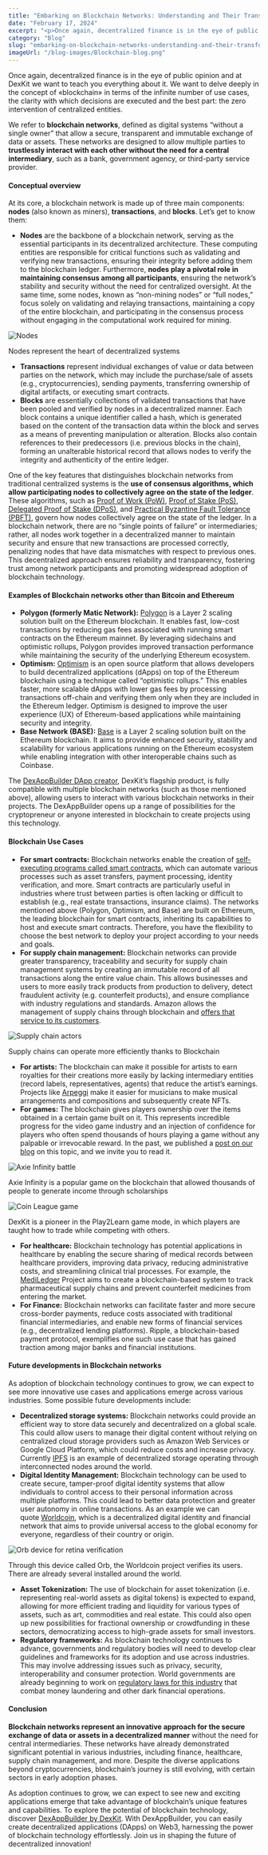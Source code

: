 ```yaml
---
title: "Embarking on Blockchain Networks: Understanding and Their Transformative Applications"
date: "February 17, 2024"
excerpt: "<p>Once again, decentralized finance is in the eye of public opinion and at DexKit we want to teach you everything about it. We want to&hellip;</p> "
category: "Blog"
slug: "embarking-on-blockchain-networks-understanding-and-their-transformative-applications"
imageUrl: "/blog-images/Blockchain-blog.png"
---
```


Once again, decentralized finance is in the eye of public opinion and at DexKit we want to teach you everything about it. We want to delve deeply in the concept of «blockchain» in terms of the infinite number of use cases, the clarity with which decisions are executed and the best part: the zero intervention of centralized entities.

We refer to **blockchain networks**, defined as digital systems “without a single owner” that allow a secure, transparent and immutable exchange of data or assets. These networks are designed to allow multiple parties to **trustlessly interact with each other without the need for a central intermediary**, such as a bank, government agency, or third-party service provider.

#### Conceptual overview

At its core, a blockchain network is made up of three main components: **nodes** (also known as miners), **transactions**, and **blocks**. Let’s get to know them:

*   **Nodes** are the backbone of a blockchain network, serving as the essential participants in its decentralized architecture. These computing entities are responsible for critical functions such as validating and verifying new transactions, ensuring their integrity before adding them to the blockchain ledger. Furthermore, **nodes play a pivotal role in maintaining consensus among all participants**, ensuring the network’s stability and security without the need for centralized oversight. At the same time, some nodes, known as “non-mining nodes” or “full nodes,” focus solely on validating and relaying transactions, maintaining a copy of the entire blockchain, and participating in the consensus process without engaging in the computational work required for mining.

![Nodes](https://dexkit.com/wp-content/uploads/4c7c3a00-8f5c-495a-9f68-c4195f8d64e2-1.jpg)

Nodes represent the heart of decentralized systems

*   **Transactions** represent individual exchanges of value or data between parties on the network, which may include the purchase/sale of assets (e.g., cryptocurrencies), sending payments, transferring ownership of digital artifacts, or executing smart contracts.
*   **Blocks** are essentially collections of validated transactions that have been pooled and verified by nodes in a decentralized manner. Each block contains a unique identifier called a hash, which is generated based on the content of the transaction data within the block and serves as a means of preventing manipulation or alteration. Blocks also contain references to their predecessors (i.e. previous blocks in the chain), forming an unalterable historical record that allows nodes to verify the integrity and authenticity of the entire ledger.

One of the key features that distinguishes blockchain networks from traditional centralized systems is the **use of consensus algorithms, which allow participating nodes to collectively agree on the state of the ledger**. These algorithms, such as [Proof of Work (PoW)](https://www.investopedia.com/terms/p/proof-work.asp), [Proof of Stake (PoS)](https://www.investopedia.com/terms/p/proof-stake-pos.asp), [Delegated Proof of Stake (DPoS)](https://www.ledger.com/academy/what-is-delegated-proof-of-stake-dpos), and [Practical Byzantine Fault Tolerance (PBFT)](https://www.geeksforgeeks.org/practical-byzantine-fault-tolerancepbft/), govern how nodes collectively agree on the state of the ledger. In a blockchain network, there are no “single points of failure” or intermediaries; rather, all nodes work together in a decentralized manner to maintain security and ensure that new transactions are processed correctly, penalizing nodes that have data mismatches with respect to previous ones. This decentralized approach ensures reliability and transparency, fostering trust among network participants and promoting widespread adoption of blockchain technology.

#### Examples of Blockchain networks other than Bitcoin and Ethereum

*   **Polygon (formerly Matic Network):** [Polygon](https://polygon.technology/) is a Layer 2 scaling solution built on the Ethereum blockchain. It enables fast, low-cost transactions by reducing gas fees associated with running smart contracts on the Ethereum mainnet. By leveraging sidechains and optimistic rollups, Polygon provides improved transaction performance while maintaining the security of the underlying Ethereum ecosystem.
*   **Optimism:** [Optimism](https://www.optimism.io/) is an open source platform that allows developers to build decentralized applications (dApps) on top of the Ethereum blockchain using a technique called “optimistic rollups.” This enables faster, more scalable dApps with lower gas fees by processing transactions off-chain and verifying them only when they are included in the Ethereum ledger. Optimism is designed to improve the user experience (UX) of Ethereum-based applications while maintaining security and integrity.
*   **Base Network (BASE):** [Base](https://base.org) is a Layer 2 scaling solution built on the Ethereum blockchain. It aims to provide enhanced security, stability and scalability for various applications running on the Ethereum ecosystem while enabling integration with other interoperable chains such as Coinbase.

The [DexAppBuilder DApp creator](https://dexappbuilder.dexkit.com), DexKit’s flagship product, is fully compatible with multiple blockchain networks (such as those mentioned above), allowing users to interact with various blockchain networks in their projects. The DexAppBuilder opens up a range of possibilities for the cryptopreneur or anyone interested in blockchain to create projects using this technology.

#### Blockchain Use Cases

*   **For smart contracts:** Blockchain networks enable the creation of [self-executing programs called smart contracts](https://www.investopedia.com/terms/s/smart-contracts.asp), which can automate various processes such as asset transfers, payment processing, identity verification, and more. Smart contracts are particularly useful in industries where trust between parties is often lacking or difficult to establish (e.g., real estate transactions, insurance claims). The networks mentioned above (Polygon, Optimism, and Base) are built on Ethereum, the leading blockchain for smart contracts, inheriting its capabilities to host and execute smart contracts. Therefore, you have the flexibility to choose the best network to deploy your project according to your needs and goals.
*   **For supply chain management:** Blockchain networks can provide greater transparency, traceability and security for supply chain management systems by creating an immutable record of all transactions along the entire value chain. This allows businesses and users to more easily track products from production to delivery, detect fraudulent activity (e.g. counterfeit products), and ensure compliance with industry regulations and standards. Amazon allows the management of supply chains through blockchain and [offers that service to its customers](https://aws.amazon.com/es/blockchain/blockchain-for-supply-chain-track-and-trace/).

![Supply chain actors](https://dexkit.com/wp-content/uploads/fcef399c-4fe5-4acb-b737-b481b3c79bec.jpg)

Supply chains can operate more efficiently thanks to Blockchain

*   **For artists:** The blockchain can make it possible for artists to earn royalties for their creations more easily by lacking intermediary entities (record labels, representatives, agents) that reduce the artist’s earnings. Projects like [Arpeggi](https://landing.arpeggi.io/) make it easier for musicians to make musical arrangements and compositions and subsequently create NFTs.
*   **For games:** The blockchain gives players ownership over the items obtained in a certain game built on it. This represents incredible progress for the video game industry and an injection of confidence for players who often spend thousands of hours playing a game without any palpable or irrevocable reward. In the past, we published a [post on our blog](https://dexkit.com/exploring-the-world-of-blockchain-games-an-overview-of-popular-genres-and-coin-leagues-unique-offering/) on this topic, and we invite you to read it. 

![Axie Infinity battle](https://dexkit.com/wp-content/uploads/axie.jpg)

Axie Infinity is a popular game on the blockchain that allowed thousands of people to generate income through scholarships

![Coin League game](https://dexkit.com/wp-content/uploads/CL_playingAGame.png)

DexKit is a pioneer in the Play2Learn game mode, in which players are taught how to trade while competing with others.

*   **For healthcare:** Blockchain technology has potential applications in healthcare by enabling the secure sharing of medical records between healthcare providers, improving data privacy, reducing administrative costs, and streamlining clinical trial processes. For example, the [MediLedger](https://www.mediledger.com/) Project aims to create a blockchain-based system to track pharmaceutical supply chains and prevent counterfeit medicines from entering the market.
*   **For Finance:** Blockchain networks can facilitate faster and more secure cross-border payments, reduce costs associated with traditional financial intermediaries, and enable new forms of financial services (e.g., decentralized lending platforms). Ripple, a blockchain-based payment protocol, exemplifies one such use case that has gained traction among major banks and financial institutions.

#### Future developments in Blockchain networks

As adoption of blockchain technology continues to grow, we can expect to see more innovative use cases and applications emerge across various industries. Some possible future developments include:

*   **Decentralized storage systems:** Blockchain networks could provide an efficient way to store data securely and decentralized on a global scale. This could allow users to manage their digital content without relying on centralized cloud storage providers such as Amazon Web Services or Google Cloud Platform, which could reduce costs and increase privacy. Currently [IPFS](https://ipfs.tech/) is an example of decentralized storage operating through interconnected nodes around the world.
*   **Digital Identity Management:** Blockchain technology can be used to create secure, tamper-proof digital identity systems that allow individuals to control access to their personal information across multiple platforms. This could lead to better data protection and greater user autonomy in online transactions. As an example we can quote [Worldcoin](https://worldcoin.org/), which is a decentralized digital identity and financial network that aims to provide universal access to the global economy for everyone, regardless of their country or origin.

![Orb device for retina verification](https://dexkit.com/wp-content/uploads/Orb.png)

Through this device called Orb, the Worldcoin project verifies its users. There are already several installed around the world.

*   **Asset Tokenization:** The use of blockchain for asset tokenization (i.e. representing real-world assets as digital tokens) is expected to expand, allowing for more efficient trading and liquidity for various types of assets, such as art, commodities and real estate. This could also open up new possibilities for fractional ownership or crowdfunding in these sectors, democratizing access to high-grade assets for small investors.
*   **Regulatory frameworks:** As blockchain technology continues to advance, governments and regulatory bodies will need to develop clear guidelines and frameworks for its adoption and use across industries. This may involve addressing issues such as privacy, security, interoperability and consumer protection. World governments are already beginning to work on [regulatory laws for this industry](https://www.investopedia.com/cryptocurrency-regulations-around-the-world-5202122) that combat money laundering and other dark financial operations.

#### Conclusion

**Blockchain networks represent an innovative approach for the secure exchange of data or assets in a decentralized manner** without the need for central intermediaries. These networks have already demonstrated significant potential in various industries, including finance, healthcare, supply chain management, and more. Despite the diverse applications beyond cryptocurrencies, blockchain’s journey is still evolving, with certain sectors in early adoption phases.

As adoption continues to grow, we can expect to see new and exciting applications emerge that take advantage of blockchain’s unique features and capabilities. To explore the potential of blockchain technology, discover [DexAppBuilder by DexKit](https://dexappbuilder.dexkit.com). With DexAppBuilder, you can easily create decentralized applications (DApps) on Web3, harnessing the power of blockchain technology effortlessly. Join us in shaping the future of decentralized innovation!